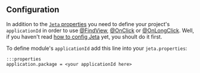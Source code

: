 <div class="page-header">
    <h2>Configuration</h2>
</div>

In addition to the [`Jeta` properties](/guide/config) you need to define your project's `applicationId` in order to use [@FindView](/guide/androjeta/findviews), [@OnClick](/guide/androjeta/clicks) or [@OnLongClick](/guide/androjeta/clicks). Well, if you haven't read [how to config Jeta](/guide/config) yet, you shoult do it first.

To define module's `applicationId` add this line into your `jeta.properties`:

    :::properties
    application.package = <your applicationId here>

